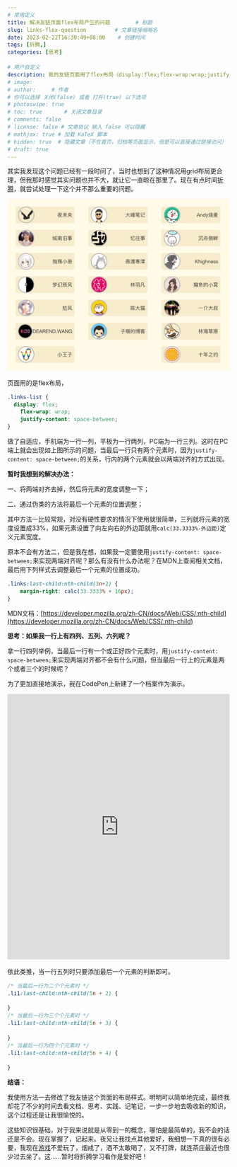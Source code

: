 ```yaml
---
# 常用定义
title: 解决友链页面flex布局产生的问题        # 标题
slug: links-flex-question         # 文章链接缩略名
date: 2023-02-22T16:30:49+08:00    # 创建时间
tags: [折腾,]
categories: [思考]

# 用户自定义
description: 我的友链页面用了flex布局（display:flex;flex-wrap:wrap;justify-content:space-between;），每行三列，但最后一行只有两个元素时布局就会变得有点不合理。   # 描述
# image: 
# author:     # 作者
# 你可以选择 关闭(false) 或者 打开(true) 以下选项
# photoswipe: true
# toc: true       # 关闭文章目录
# comments: false
# license: false # 文章协议 输入 false 可以隐藏
# mathjax: true # 加载 KaTeX 脚本
# hidden: true  # 隐藏文章（不在首页，归档等页面显示，但是可以直接通过链接访问）
# draft: true
---
```


其实我发现这个问题已经有一段时间了，当时也想到了这种情况用grid布局更合理，但我那时感觉其实问题也并不大，就让它一直晾在那里了。现在有点时间[折腾](折腾.md)，就尝试处理一下这个并不那么重要的问题。

![截屏2023-02-21 15.18.31](post/laomai/2023/02/21/163f47843865e4-1.webp)

页面用的是flex布局，

```css
.links-list {
  display: flex;
	flex-wrap: wrap;
	justify-content: space-between;
}
```

做了自适应，手机端为一行一列，平板为一行两列，PC端为一行三列。这时在PC端上就会出现如上图所示的问题，当最后一行只有两个元素时，因为`justify-content: space-between;`的关系，行内的两个元素就会以两端对齐的方式出现。

**暂时我想到的解决办法：**

一、将两端对齐去掉，然后将元素的宽度调整一下；

二、通过伪类的方法将最后一个元素的位置调整；

其中方法一比较常规，对没有硬性要求的情况下使用就很简单，三列就将元素的宽度设置成33%，如果元素设置了向左向右的外边距就用`calc(33.3333%-外边距)`定义元素宽度。

原本不会有方法二，但是我在想，如果我一定要使用`justify-content: space-between;`来实现两端对齐呢？那么有没有什么办法呢？在MDN上查阅相关文档，最后用下列样式去调整最后一个元素的位置成功。

```css
.links:last-child:nth-child(3n+2) {
	margin-right: calc(33.3333% + 16px);
}
```

MDN文档：[https://developer.mozilla.org/zh-CN/docs/Web/CSS/:nth-child](https://developer.mozilla.org/zh-CN/docs/Web/CSS/:nth-child)

**思考：如果我一行上有四列、五列、六列呢？**

拿一行四列举例，当最后一行有一个或正好四个元素时，用`justify-content: space-between;`来实现两端对齐都不会有什么问题，但当最后一行上的元素是两个或者三个的时候呢？

为了更加直接地演示，我在CodePen上新建了一个档案作为演示。

<iframe height="600" style="width: 100%;" scrolling="no" title="flex布局——两端对齐2" src="https://codepen.io/skybbx/embed/oNPxwpO?default-tab=html%2Cresult&editable=true" frameborder="no" loading="lazy" allowtransparency="true" allowfullscreen="true">
  See the Pen <a href="https://codepen.io/skybbx/pen/oNPxwpO">
  flex布局——两端对齐2</a> by skybbx (<a href="https://codepen.io/skybbx">@skybbx</a>)
  on <a href="https://codepen.io">CodePen</a>.
</iframe>

依此类推，当一行五列时只要添加最后一个元素的判断即可。

```css
/* 当最后一行为二个个元素时 */
.li1:last-child:nth-child(5n + 2) {

}
/* 当最后一行为三个个元素时 */
.li1:last-child:nth-child(5n + 3) {

}
/* 当最后一行为四个个元素时 */
.li1:last-child:nth-child(5n + 4) {

}
```

**结语：**

我使用方法一去修改了我友链这个页面的布局样式。明明可以简单地完成，最终我却花了不少的时间去看文档、思考、实践、记笔记，一步一步地去吸收新的知识，这个过程还是让我很愉悦的。

这些知识很基础，对于我来说就是从零到一的概念，哪怕是最简单的，我不会的话还是不会。现在掌握了，记起来。夜兄让我找点其他爱好，我细想一下真的很有必要，我现在[游戏](游戏.md)不爱玩了，烟戒了，酒不太敢喝了，又不打牌，就连茶庄最近也很少过去坐了。这……暂时将折腾学习看作是爱好吧！
